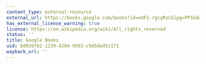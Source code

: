 ```yaml
---
content_type: external-resource
external_url: https://books.google.com/books?id=odF1-rgcyRsC&lpg=PP1&dq=sense%20and%20nonsense%20maurice&pg=PA9#v=onepage&q&f=false
has_external_license_warning: true
license: https://en.wikipedia.org/wiki/All_rights_reserved
status: ''
title: Google Books
uid: bd026f82-1239-4294-9563-c9d5de45c171
wayback_url: ''
---
```

